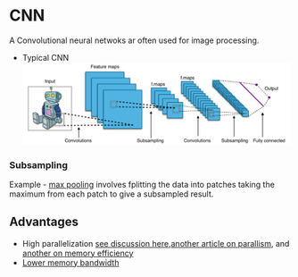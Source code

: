 # CNN

A Convolutional neural netwoks ar often used for image processing.

* Typical CNN
![](../images/Typical_cnn.png)

### Subsampling

Example - [max pooling](https://computersciencewiki.org/index.php/Max-pooling_/_Pooling) involves fplitting the data into patches taking the maximum from each patch to give a subsampled result.

## Advantages

* High parallelization [see discussion here](https://medium.com/@esaliya/model-parallelism-in-deep-learning-is-not-what-you-think-94d2f81e82ed),[another article on parallism](https://www.groundai.com/project/efficient-and-robust-parallel-dnn-training-through-model-parallelism-on-multi-gpu-platform/), and [another on memory efficiency](https://medium.com/@SeoJaeDuk/archived-post-optimizing-memory-efficiency-for-deep-convolutional-neural-network-accelerators-86643bb79f36)
* [Lower memory bandwidth](https://medium.com/@culurciello/computation-and-memory-bandwidth-in-deep-neural-networks-16cbac63ebd5)
